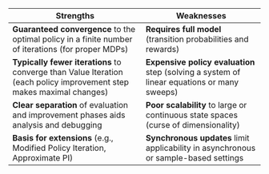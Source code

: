 | Strengths                                                                 | Weaknesses                                                                      |
|----------------------------------------------------------------------------|---------------------------------------------------------------------------------|
| **Guaranteed convergence** to the optimal policy in a finite number of iterations (for proper MDPs)                  | **Requires full model** (transition probabilities and rewards)                   |
| **Typically fewer iterations** to converge than Value Iteration (each policy improvement step makes maximal changes) | **Expensive policy evaluation** step (solving a system of linear equations or many sweeps) |
| **Clear separation** of evaluation and improvement phases aids analysis and debugging                               | **Poor scalability** to large or continuous state spaces (curse of dimensionality)      |
| **Basis for extensions** (e.g., Modified Policy Iteration, Approximate PI)                                         | **Synchronous updates** limit applicability in asynchronous or sample-based settings    |
